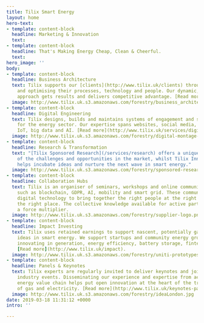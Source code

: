 ```yaml
---
title: Tilix Smart Energy
layout: home
hero-text:
- template: content-block
  headline: Marketing & Innovation
  text: 
- template: content-block
  headline: That's Making Energy Cheap, Clean & Cheerful.
  text: 
hero_image: ''
body:
- template: content-block
  headline: Business Architecture
  text: Tilix supports our [clients](http://www.tilix.uk/clients) through designing,deploying
    and optimising their processes, technology and people. Our dynamic, value-driven
    approach gets results and delivers competitive advantage. [Read more](http://www.tilix.uk/services/architecture).
  image: http://www.tilix.uk.s3.amazonaws.com/forestry/business_architecture_160.png
- template: content-block
  headline: Digital Engineering
  text: Tilix designs, builds and maintains systems of engagement and systems of intelligence
    for the energy sector. Our expertise spans websites, social media, mobile apps,
    IoT, big data and AI. [Read more](http://www.tilix.uk/services/digital).
  image: http://www.tilix.uk.s3.amazonaws.com/forestry/digital-montage-2.png
- template: content-block
  headline: Research & Transformation
  text: "[Tilix Sponsored Research](/services/research) offers a unique viewpoint
    of the challenges and opportunities in the market, whilst Tilix Innovation Management
    helps incubate ideas and nurture the next wave in smart energy."
  image: http://www.tilix.uk.s3.amazonaws.com/forestry/sponsored-research.png
- template: content-block
  headline: Collaboration Hubs
  text: Tilix is an organiser of seminars, workshops and online communities on topics
    such as blockchain, GDPR, AI, mobility and smart grid. These communities leverage
    digital technology to bring together the right people at the right time and in
    the right place. The collective knowledge available for active participants is
    a force multiplier.
  image: http://www.tilix.uk.s3.amazonaws.com/forestry/supplier-logo.png
- template: content-block
  headline: Impact Investing
  text: Tilix uses retained earnings to support nascent, potentially game changing
    ideas in smart energy. We support startups and community energy groups who are
    innovating in generation, energy efficiency, battery storage, fintech and mobility.
    [Read more](http://www.tilix.uk/impact).
  image: http://www.tilix.uk.s3.amazonaws.com/forestry/uniti-prototypes.jpg
- template: content-block
  headline: Panels & Keynotes
  text: Tilix experts are regularly invited to deliver keynotes and join panels at
    industry events. Disseminating our experience and expertise from across the whole
    energy value chain helps put open innovation at the heart of the transformation
    of gas and electricity. [Read more](http://www.tilix.uk/keynotes-panels)
  image: http://www.tilix.uk.s3.amazonaws.com/forestry/ideaLondon.jpg
date: 2019-03-18 11:31:12 +0000
intro: ''

---
```

